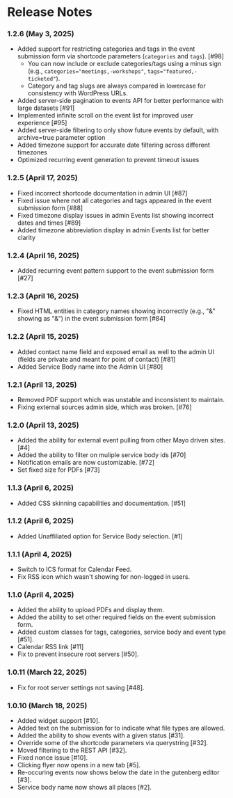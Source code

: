 # Release Notes

### 1.2.6 (May 3, 2025)
* Added support for restricting categories and tags in the event submission form via shortcode parameters (`categories` and `tags`). [#98]
    * You can now include or exclude categories/tags using a minus sign (e.g., `categories="meetings,-workshops"`, `tags="featured,-ticketed"`).
    * Category and tag slugs are always compared in lowercase for consistency with WordPress URLs.
* Added server-side pagination to events API for better performance with large datasets [#91]
* Implemented infinite scroll on the event list for improved user experience [#95]
* Added server-side filtering to only show future events by default, with archive=true parameter option
* Added timezone support for accurate date filtering across different timezones
* Optimized recurring event generation to prevent timeout issues

### 1.2.5 (April 17, 2025)
* Fixed incorrect shortcode documentation in admin UI [#87]
* Fixed issue where not all categories and tags appeared in the event submission form [#88]
* Fixed timezone display issues in admin Events list showing incorrect dates and times [#89]
* Added timezone abbreviation display in admin Events list for better clarity

### 1.2.4 (April 16, 2025)
* Added recurring event pattern support to the event submission form [#27]

### 1.2.3 (April 16, 2025)
* Fixed HTML entities in category names showing incorrectly (e.g., "&" showing as "&amp;") in the event submission form [#84]

### 1.2.2 (April 15, 2025)
* Added contact name field and exposed email as well to the admin UI (fields are private and meant for point of contact) [#81]
* Added Service Body name into the Admin UI [#80]

### 1.2.1 (April 13, 2025)
* Removed PDF support which was unstable and inconsistent to maintain.
* Fixing external sources admin side, which was broken. [#76]

### 1.2.0 (April 13, 2025)
* Added the ability for external event pulling from other Mayo driven sites. [#4]
* Added the ability to filter on muliple service body ids [#70]
* Notification emails are now customizable. [#72]
* Set fixed size for PDFs [#73]

### 1.1.3 (April 6, 2025)
* Added CSS skinning capabilities and documentation. [#51]

### 1.1.2 (April 6, 2025)
* Added Unaffiliated option for Service Body selection. [#1]

### 1.1.1 (April 4, 2025)
* Switch to ICS format for Calendar Feed.
* Fix RSS icon which wasn't showing for non-logged in users.

### 1.1.0 (April 4, 2025)
* Added the ability to upload PDFs and display them.
* Added the ability to set other required fields on the event submission form.
* Added custom classes for tags, categories, service body and event type [#51].
* Calendar RSS link [#11]
* Fix to prevent insecure root servers [#50].

### 1.0.11 (March 22, 2025)
* Fix for root server settings not saving [#48].

### 1.0.10 (March 18, 2025)
* Added widget support [#10].
* Added text on the submission for to indicate what file types are allowed.
* Added the ability to show events with a given status [#31].
* Override some of the shortcode parameters via querystring [#32].
* Moved filtering to the REST API [#32].
* Fixed nonce issue [#10].
* Clicking flyer now opens in a new tab [#5].
* Re-occuring events now shows below the date in the gutenberg editor [#3].
* Service body name now shows all places [#2].
